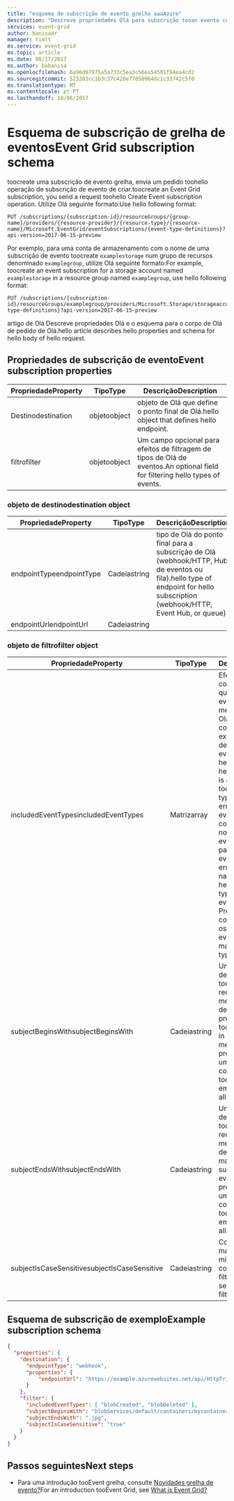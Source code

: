 ```yaml
---
title: "esquema de subscrição de evento grelha aaaAzure"
description: "Descreve propriedades Olá para subscrição tooan evento com grelha de eventos do Azure."
services: event-grid
author: banisadr
manager: timlt
ms.service: event-grid
ms.topic: article
ms.date: 08/17/2017
ms.author: babanisa
ms.openlocfilehash: 6a96d67975a5a733c5ea3c56ea54501f94ea4cd2
ms.sourcegitcommit: 523283cc1b3c37c428e77850964dc1c33742c5f0
ms.translationtype: MT
ms.contentlocale: pt-PT
ms.lasthandoff: 10/06/2017
---
```

# <a name="event-grid-subscription-schema"></a><span data-ttu-id="97f38-103">Esquema de subscrição de grelha de eventos</span><span class="sxs-lookup"><span data-stu-id="97f38-103">Event Grid subscription schema</span></span>

<span data-ttu-id="97f38-104">toocreate uma subscrição de evento grelha, envia um pedido toohello operação de subscrição de evento de criar.</span><span class="sxs-lookup"><span data-stu-id="97f38-104">toocreate an Event Grid subscription, you send a request toohello Create Event subscription operation.</span></span> <span data-ttu-id="97f38-105">Utilize Olá seguinte formato:</span><span class="sxs-lookup"><span data-stu-id="97f38-105">Use hello following format:</span></span>

```
PUT /subscriptions/{subscription-id}/resourceGroups/{group-name}/providers/{resource-provider}/{resource-type}/{resource-name}/Microsoft.EventGrid/eventSubscriptions/{event-type-definitions}?api-version=2017-06-15-preview
``` 

<span data-ttu-id="97f38-106">Por exemplo, para uma conta de armazenamento com o nome de uma subscrição de evento toocreate `examplestorage` num grupo de recursos denominado `examplegroup`, utilize Olá seguinte formato:</span><span class="sxs-lookup"><span data-stu-id="97f38-106">For example, toocreate an event subscription for a storage account named `examplestorage` in a resource group named `examplegroup`, use hello following format:</span></span>

```
PUT /subscriptions/{subscription-id}/resourceGroups/examplegroup/providers/Microsoft.Storage/storageaccounts/examplestorage/Microsoft.EventGrid/eventSubscriptions/{event-type-definitions}?api-version=2017-06-15-preview
``` 

<span data-ttu-id="97f38-107">artigo de Olá Descreve propriedades Olá e o esquema para o corpo de Olá de pedido de Olá.</span><span class="sxs-lookup"><span data-stu-id="97f38-107">hello article describes hello properties and schema for hello body of hello request.</span></span>
 
## <a name="event-subscription-properties"></a><span data-ttu-id="97f38-108">Propriedades de subscrição de evento</span><span class="sxs-lookup"><span data-stu-id="97f38-108">Event subscription properties</span></span>

| <span data-ttu-id="97f38-109">Propriedade</span><span class="sxs-lookup"><span data-stu-id="97f38-109">Property</span></span> | <span data-ttu-id="97f38-110">Tipo</span><span class="sxs-lookup"><span data-stu-id="97f38-110">Type</span></span> | <span data-ttu-id="97f38-111">Descrição</span><span class="sxs-lookup"><span data-stu-id="97f38-111">Description</span></span> |
| -------- | ---- | ----------- |
| <span data-ttu-id="97f38-112">Destino</span><span class="sxs-lookup"><span data-stu-id="97f38-112">destination</span></span> | <span data-ttu-id="97f38-113">objeto</span><span class="sxs-lookup"><span data-stu-id="97f38-113">object</span></span> | <span data-ttu-id="97f38-114">objeto de Olá que define o ponto final de Olá.</span><span class="sxs-lookup"><span data-stu-id="97f38-114">hello object that defines hello endpoint.</span></span> |
| <span data-ttu-id="97f38-115">filtro</span><span class="sxs-lookup"><span data-stu-id="97f38-115">filter</span></span> | <span data-ttu-id="97f38-116">objeto</span><span class="sxs-lookup"><span data-stu-id="97f38-116">object</span></span> | <span data-ttu-id="97f38-117">Um campo opcional para efeitos de filtragem de tipos de Olá de eventos.</span><span class="sxs-lookup"><span data-stu-id="97f38-117">An optional field for filtering hello types of events.</span></span> |

### <a name="destination-object"></a><span data-ttu-id="97f38-118">objeto de destino</span><span class="sxs-lookup"><span data-stu-id="97f38-118">destination object</span></span>

| <span data-ttu-id="97f38-119">Propriedade</span><span class="sxs-lookup"><span data-stu-id="97f38-119">Property</span></span> | <span data-ttu-id="97f38-120">Tipo</span><span class="sxs-lookup"><span data-stu-id="97f38-120">Type</span></span> | <span data-ttu-id="97f38-121">Descrição</span><span class="sxs-lookup"><span data-stu-id="97f38-121">Description</span></span> |
| -------- | ---- | ----------- |
| <span data-ttu-id="97f38-122">endpointType</span><span class="sxs-lookup"><span data-stu-id="97f38-122">endpointType</span></span> | <span data-ttu-id="97f38-123">Cadeia</span><span class="sxs-lookup"><span data-stu-id="97f38-123">string</span></span> | <span data-ttu-id="97f38-124">tipo de Olá do ponto final para a subscrição de Olá (webhook/HTTP, Hub de eventos ou fila).</span><span class="sxs-lookup"><span data-stu-id="97f38-124">hello type of endpoint for hello subscription (webhook/HTTP, Event Hub, or queue).</span></span> | 
| <span data-ttu-id="97f38-125">endpointUrl</span><span class="sxs-lookup"><span data-stu-id="97f38-125">endpointUrl</span></span> | <span data-ttu-id="97f38-126">Cadeia</span><span class="sxs-lookup"><span data-stu-id="97f38-126">string</span></span> |  | 

### <a name="filter-object"></a><span data-ttu-id="97f38-127">objeto de filtro</span><span class="sxs-lookup"><span data-stu-id="97f38-127">filter object</span></span>

| <span data-ttu-id="97f38-128">Propriedade</span><span class="sxs-lookup"><span data-stu-id="97f38-128">Property</span></span> | <span data-ttu-id="97f38-129">Tipo</span><span class="sxs-lookup"><span data-stu-id="97f38-129">Type</span></span> | <span data-ttu-id="97f38-130">Descrição</span><span class="sxs-lookup"><span data-stu-id="97f38-130">Description</span></span> |
| -------- | ---- | ----------- |
| <span data-ttu-id="97f38-131">includedEventTypes</span><span class="sxs-lookup"><span data-stu-id="97f38-131">includedEventTypes</span></span> | <span data-ttu-id="97f38-132">Matriz</span><span class="sxs-lookup"><span data-stu-id="97f38-132">array</span></span> | <span data-ttu-id="97f38-133">Efetuar a correspondência quando o tipo de evento Olá na mensagem de evento Olá tooone uma correspondência exata destes nomes de tipo de evento.</span><span class="sxs-lookup"><span data-stu-id="97f38-133">Match when hello event type in hello event message is an exact match tooone of these event type names.</span></span> <span data-ttu-id="97f38-134">Gera um erro ao nome do evento não corresponder os nomes de tipo de evento Olá registado para a origem de evento Olá.</span><span class="sxs-lookup"><span data-stu-id="97f38-134">Raises an error when event name does not match hello registered event type names for hello event source.</span></span> <span data-ttu-id="97f38-135">Predefinição corresponde a todos os tipos de eventos.</span><span class="sxs-lookup"><span data-stu-id="97f38-135">Default matches all event types.</span></span> |
| <span data-ttu-id="97f38-136">subjectBeginsWith</span><span class="sxs-lookup"><span data-stu-id="97f38-136">subjectBeginsWith</span></span> | <span data-ttu-id="97f38-137">Cadeia</span><span class="sxs-lookup"><span data-stu-id="97f38-137">string</span></span> | <span data-ttu-id="97f38-138">Um correspondência de prefixo filtro toohello campo requerente na mensagem de evento de saudação.</span><span class="sxs-lookup"><span data-stu-id="97f38-138">A prefix-match filter toohello subject field in hello event message.</span></span> <span data-ttu-id="97f38-139">predefinição Olá ou uma cadeia vazia corresponde a todos.</span><span class="sxs-lookup"><span data-stu-id="97f38-139">hello default or empty string matches all.</span></span> | 
| <span data-ttu-id="97f38-140">subjectEndsWith</span><span class="sxs-lookup"><span data-stu-id="97f38-140">subjectEndsWith</span></span> | <span data-ttu-id="97f38-141">Cadeia</span><span class="sxs-lookup"><span data-stu-id="97f38-141">string</span></span> | <span data-ttu-id="97f38-142">Um correspondência de sufixo filtro toohello campo requerente na mensagem de evento de saudação.</span><span class="sxs-lookup"><span data-stu-id="97f38-142">A suffix-match filter toohello subject field in hello event message.</span></span> <span data-ttu-id="97f38-143">predefinição Olá ou uma cadeia vazia corresponde a todos.</span><span class="sxs-lookup"><span data-stu-id="97f38-143">hello default or empty string matches all.</span></span> |
| <span data-ttu-id="97f38-144">subjectIsCaseSensitive</span><span class="sxs-lookup"><span data-stu-id="97f38-144">subjectIsCaseSensitive</span></span> | <span data-ttu-id="97f38-145">Cadeia</span><span class="sxs-lookup"><span data-stu-id="97f38-145">string</span></span> | <span data-ttu-id="97f38-146">Controlos de maiúsculas e minúsculas de correspondência de filtros.</span><span class="sxs-lookup"><span data-stu-id="97f38-146">Controls case-sensitive matching for filters.</span></span> |


## <a name="example-subscription-schema"></a><span data-ttu-id="97f38-147">Esquema de subscrição de exemplo</span><span class="sxs-lookup"><span data-stu-id="97f38-147">Example subscription schema</span></span>

```json
{
  "properties": {
    "destination": {
      "endpointType": "webhook",
      "properties": {
          "endpointUrl": "https://example.azurewebsites.net/api/HttpTriggerCSharp1?code=VXbGWce53l48Mt8wuotr0GPmyJ/nDT4hgdFj9DpBiRt38qqnnm5OFg=="
      }
    },
    "filter": {
      "includedEventTypes": [ "blobCreated", "blobDeleted" ],
      "subjectBeginsWith": "blobServices/default/containers/mycontainer/log",
      "subjectEndsWith": ".jpg",
      "subjectIsCaseSensitive": "true"
    }
  }
}
```

## <a name="next-steps"></a><span data-ttu-id="97f38-148">Passos seguintes</span><span class="sxs-lookup"><span data-stu-id="97f38-148">Next steps</span></span>

* <span data-ttu-id="97f38-149">Para uma introdução tooEvent grelha, consulte [Novidades grelha de evento?](overview.md)</span><span class="sxs-lookup"><span data-stu-id="97f38-149">For an introduction tooEvent Grid, see [What is Event Grid?](overview.md)</span></span>
